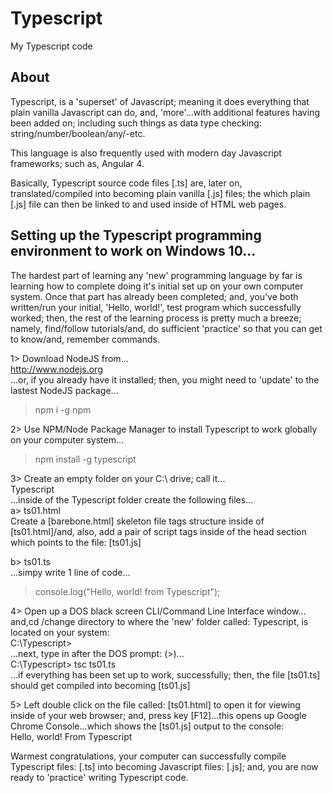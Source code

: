 # Typescript
My Typescript code

## About

Typescript, is a 'superset' of Javascript; meaning it does everything that plain vanilla Javascript can do, and, 'more'...with additional features having been added on; including such things as data type checking: string/number/boolean/any/-etc.  

This language is also frequently used with modern day Javascript frameworks; such as, Angular 4.  

Basically, Typescript source code files [.ts] are, later on, translated/compiled into becoming plain vanilla [.js] files; the which plain [.js] file can then be linked to and used inside of HTML web pages.  

## Setting up the Typescript programming environment to work on Windows 10...

The hardest part of learning any 'new' programming language by far is learning how to complete doing it's initial set up on your own computer system. Once that part has already been completed; and, you've both written/run your initial, 'Hello, world!', test program which successfully worked; then, the rest of the learning process is pretty much a breeze; namely, find/follow tutorials/and, do sufficient 'practice' so  that you can get to know/and, remember commands.  

1> Download NodeJS from...  
http://www.nodejs.org  
...or, if you already have it installed; then, you might need to 'update' to the lastest NodeJS package...  
> npm i -g npm  

2> Use NPM/Node Package Manager to install Typescript to work globally on your computer system...
> npm install -g typescript  

3> Create an empty folder on your C:\ drive; call it...  
Typescript  
...inside of the Typescript folder create the following files...  
a> ts01.html  
Create a [barebone.html] skeleton file tags structure inside of [ts01.html]/and, also, add a pair of script tags inside of the head section which points to the file: [ts01.js]  
> <script src="ts01.js"></script>  
b> ts01.ts  
...simpy write 1 line of code...  
> console.log("Hello, world! from Typescript");  

4> Open up a DOS black screen CLI/Command Line Interface window...  
and,cd /change directory to where the 'new' folder called: Typescript, is located on your system:  
C:\Typescript>  
...next, type in after the DOS prompt: (>)...  
C:\Typescript> tsc ts01.ts  
...if everything has been set up to work, successfully; then, the file [ts01.ts] should get compiled into becoming [ts01.js]  

5> Left double click on the file called: [ts01.html] to open it for viewing inside of your web browser; and, press key [F12]...this opens up Google Chrome Console...which shows the [ts01.js] output to the console:  
Hello, world! From Typescript  

Warmest congratulations, your computer can successfully compile Typescript files: [.ts] into becoming Javascript files: [.js]; and, you are now ready to 'practice' writing Typescript code.  

